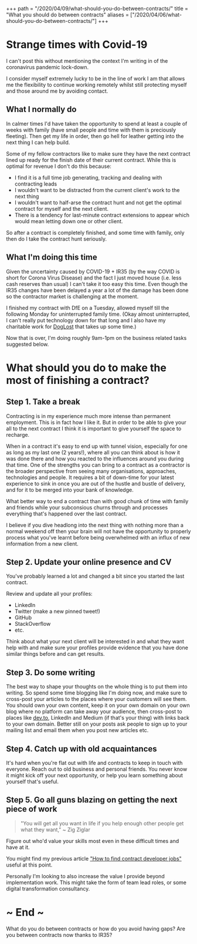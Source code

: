 +++
path = "/2020/04/09/what-should-you-do-between-contracts/"
title = "What you should do between contracts"
aliases = ["/2020/04/06/what-should-you-do-between-contracts/"]
+++

# Strange times with Covid-19

I can't post this without mentioning the context I'm writing in of the
coronavirus pandemic lock-down.

I consider myself extremely lucky to be in the line of work I am that allows me
the flexibility to continue working remotely whilst still protecting myself and
those around me by avoiding contact.

## What I normally do

In calmer times I'd have taken the opportunity to spend at least a couple of
weeks with family (have small people and time with them is preciously
fleeting). Then get my life in order, then go hell for leather getting into the
next thing I can help build.

Some of my fellow contractors like to make sure they have the next contract
lined up ready for the finish date of their current contract. While this is
optimal for revenue I don't do this because:

* I find it is a full time job generating, tracking and dealing with
  contracting leads
* I wouldn't want to be distracted from the current client's work to the next
  thing
* I wouldn't want to half-arse the contract hunt and not get the optimal
  contract for myself and the next client.
* There is a tendency for last-minute contract extensions to appear which would
  mean letting down one or other client.

So after a contract is completely finished, and some time with family, only
then do I take the contract hunt seriously.

## What I'm doing this time

Given the uncertainty caused by COVID-19 + IR35 (by the way COVID is short for
Corona Virus Disease) and the fact I just moved house (i.e. less cash reserves
than usual) I can't take it too easy this time. Even though the IR35 changes
have been delayed a year a lot of the damage has been done so the contractor
market is challenging at the moment.

I finished my contract with DfE on a Tuesday, allowed myself till the following
Monday for uninterrupted family time. (Okay almost uninterrupted, I can't
really put technology down for that long and I also have my charitable work for
[DogLost](doglost.co.uk) that takes up some time.)

Now that is over, I'm doing roughly 9am-1pm on the business related tasks
suggested below.

# What should you do to make the most of finishing a contract?

## Step 1. Take a break

Contracting is in my experience much more intense than permanent employment.
This is in fact how I like it. But in order to be able to give your all to the
next contract I think it is important to give yourself the space to recharge.

When in a contract it's easy to end up with tunnel vision, especially for one
as long as my last one (2 years!), where all you can think about is how it was
done there and how you reacted to the influences around you during that time.
One of the strengths you can bring to a contract as a contractor is the broader
perspective from seeing many organisations, approaches, technologies and
people. It requires a bit of down-time for your latest experience to sink in
once you are out of the hustle and bustle of delivery, and for it to be merged
into your bank of knowledge.

What better way to end a contract than with good chunk of time with family and
friends while your subconsious churns through and processes everything that's
happened over the last contract.

I believe if you dive headlong into the next thing with nothing more than a
normal weekend off then your brain will not have the opportunity to properly
process what you've learnt before being overwhelmed with an influx of new
information from a new client.

## Step 2. Update your online presence and CV

You've probably learned a lot and changed a bit since you started the last
contract.

Review and update all your profiles:

* LinkedIn
* Twitter (make a new pinned tweet!)
* GitHub
* StackOverflow
* etc.

Think about what your next client will be interested in and what they want help
with and make sure your profiles provide evidence that you have done similar
things before and can get results.

## Step 3. Do some writing

The best way to shape your thoughts on the whole thing is to put them into
writing. So spend some time blogging like I'm doing now, and make sure to
cross-post your articles to the places where your customers will see them. You
should own your own content, keep it on your own domain on your own blog where
no platform can take away your audience, then cross-post to places like
[dev.to](https://dev.to), LinkedIn and Medium (if that's your thing) with links
back to your own domain. Better still on your posts ask people to sign up to
your mailing list and email them when you post new articles etc.

## Step 4. Catch up with old acquaintances

It's hard when you're flat out with life and contracts to keep in touch with
everyone. Reach out to old business and personal friends. You never know it
might kick off your next opportunity, or help you learn something about
yourself that's useful.

## Step 5. Go all guns blazing on getting the next piece of work

> "You will get all you want in life if you help enough other people get what they want,"
> ~ Zig Ziglar

Figure out who'd value your skills most even in these difficult times and have
at it.

You might find my previous article ["How to find contract developer
jobs"](https://timwise.co.uk/2019/06/26/how-to-find-contract-dev-jobs/) useful
at this point.

Personally I'm looking to also increase the value I provide beyond
implementation work. This might take the form of team lead roles, or some
digital transformation consultancy.

# ~ End ~

What do you do between contracts or how do you avoid having gaps? Are you
between contracts now thanks to IR35?
